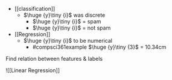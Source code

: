 - [[classification]]
	- $\huge {y}\tiny {i}$  was discrete
		- $\huge {y}\tiny {i}$ = spam
		- $\huge {y}\tiny {i}$ = not spam
- [[Regression]] 
	- $\huge {y}\tiny {i}$ to be numerical
		- #compsci361example $\huge {y}\tiny {3}$ = 10.34cm

Find relation between features & labels

![[Linear Regression]]
